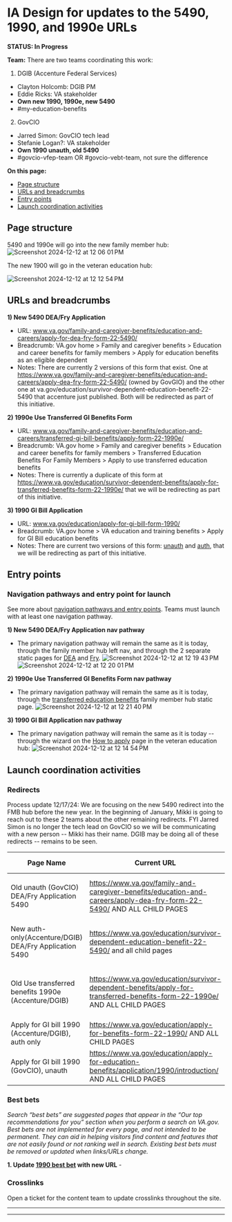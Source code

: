 # IA Design for updates to the 5490, 1990, and 1990e URLs
**STATUS: In Progress**

**Team:** There are two teams coordinating this work:

1. DGIB (Accenture Federal Services)
- Clayton Holcomb: DGIB PM
- Eddie Ricks: VA stakeholder
- **Own new 1990, 1990e, new 5490**
- #my-education-benefits
  
2. GovCIO
 - Jarred Simon: GovCIO tech lead
 - Stefanie Logan?:  VA stakeholder 
- **Own 1990 unauth, old 5490**
- #govcio-vfep-team OR #govcio-vebt-team, not sure the difference


**On this page:**
- [Page structure](#map)
- [URLs and breadcrumbs](#url)
- [Entry points](#nav)
- [Launch coordination activities](#launchstuff)


## <a name="map"></a>Page structure<br>

5490 and 1990e will go into the new family member hub:
![Screenshot 2024-12-12 at 12 06 01 PM](https://github.com/user-attachments/assets/6da290b6-1e91-42d4-ae15-51bfce98cabf)

The new 1900 will go in the veteran education hub:

![Screenshot 2024-12-12 at 12 12 54 PM](https://github.com/user-attachments/assets/5fe01b43-e829-4e14-aa89-bc6eca7a8dbd)


## <a name="url"></a>URLs and breadcrumbs


**1) New 5490 DEA/Fry Application**
- URL: www.va.gov/family-and-caregiver-benefits/education-and-careers/apply-for-dea-fry-form-22-5490/
- Breadcrumb: VA.gov home > Family and caregiver benefits > Education and career benefits for family members > Apply for education benefits as an eligible dependent
- Notes: There are currently 2 versions of this form that exist. One at https://www.va.gov/family-and-caregiver-benefits/education-and-careers/apply-dea-fry-form-22-5490/ (owned by GovGIO) and the other one at va.gov/education/survivor-dependent-education-benefit-22-5490 that accenture just published. Both will be redirected as part of this initiative.

**2) 1990e Use Transferred GI Benefits Form**
- URL: www.va.gov/family-and-caregiver-benefits/education-and-careers/transferred-gi-bill-benefits/apply-form-22-1990e/
- Breadcrumb: VA.gov home > Family and caregiver benefits > Education and career benefits for family members > Transferred Education Benefits For Family Members > Apply to use transferred education benefits
- Notes: There is currently a duplicate of this form at https://www.va.gov/education/survivor-dependent-benefits/apply-for-transferred-benefits-form-22-1990e/ that we will be redirecting as part of this initiative.

**3) 1990 GI Bill Application**
- URL: www.va.gov/education/apply-for-gi-bill-form-1990/
- Breadcrumb: VA.gov home > VA education and training benefits > Apply for GI Bill education benefits
- Notes: There are current two versions of this form: [unauth](https://www.va.gov/education/apply-for-education-benefits/application/1990/introduction/) and [auth](https://www.va.gov/education/apply-for-benefits-form-22-1990/), that we will be redirecting as part of this initiative.


## <a name="nav"></a>Entry points <br>

### Navigation pathways and entry point for launch
See more about [navigation pathways and entry points](https://github.com/department-of-veterans-affairs/va.gov-team/blob/master/products/information-architecture/process/entry-points.md). Teams must launch with at least one navigation pathway.

**1) New 5490 DEA/Fry Application nav pathway**
- The primary navigation pathway will remain the same as it is today, through the family member hub left nav, and through the 2 separate static pages for [DEA](https://www.va.gov/family-and-caregiver-benefits/education-and-careers/dependents-education-assistance/) and [Fry](https://www.va.gov/family-and-caregiver-benefits/education-and-careers/fry-scholarship/).
![Screenshot 2024-12-12 at 12 19 43 PM](https://github.com/user-attachments/assets/09194ce4-395a-4c58-a920-67f62a161073)
![Screenshot 2024-12-12 at 12 20 01 PM](https://github.com/user-attachments/assets/4a8d8a05-d10f-44f3-bf52-1559279a67a0)


**2) 1990e Use Transferred GI Benefits Form nav pathway**
- The primary navigation pathway will remain the same as it is today, through the [transferred education benefits](https://www.va.gov/family-and-caregiver-benefits/education-and-careers/transferred-gi-bill-benefits/) family member hub static page.
![Screenshot 2024-12-12 at 12 21 40 PM](https://github.com/user-attachments/assets/f65673df-6ecb-4358-9ea6-9afa80576522)


**3) 1990 GI Bill Application nav pathway**
- The primary navigation pathway will remain the same as it is today -- through the wizard on the [How to apply](https://www.va.gov/education/how-to-apply/) page in the veteran education hub:
 ![Screenshot 2024-12-12 at 12 14 54 PM](https://github.com/user-attachments/assets/1b5591a1-e24a-409f-bfbc-32802ec0c546)
 


## <a name="launchstuff"></a>Launch coordination activities <br>

### Redirects

Process update 12/17/24: We are focusing on the new 5490 redirect into the FMB hub before the new year. In the beginning of January, Mikki is going to reach out to these 2 teams about the other remaining redirects. FYI Jarred Simon is no longer the tech lead on GovCIO so we will be communicating with a new person -- Mikki has their name. DGIB may be doing all of these redirects -- remains to be seen.

| Page Name                             | Current URL                                                                                                            | Will redirect to…                                                                                                |  Who is doing the redirect?      |
|---------------------------------------|------------------------------------------------------------------------------------------------------------------------|------------------------------------------------------------------------------------------------------------------|------------------------------------------------------------|
| Old unauth (GovCIO) DEA/Fry Application 5490 | https://www.va.gov/family-and-caregiver-benefits/education-and-careers/apply-dea-fry-form-22-5490/ AND ALL CHILD PAGES | www.va.gov/family-and-caregiver-benefits/education-and-careers/apply-for-dea-fry-form-22-5490/                   | |
| New auth-only(Accenture/DGIB) DEA/Fry Application 5490 | https://www.va.gov/education/survivor-dependent-education-benefit-22-5490/ and all child pages                         | www.va.gov/family-and-caregiver-benefits/education-and-careers/apply-for-dea-fry-form-22-5490/                   | Accenture/DGIB [ticket](https://github.com/department-of-veterans-affairs/va.gov-team/issues/99129) DONE AND IN PROD|
| Old Use transferred benefits 1990e (Accenture/DGIB)    | https://www.va.gov/education/survivor-dependent-benefits/apply-for-transferred-benefits-form-22-1990e/  AND ALL CHILD PAGES               | www.va.gov/family-and-caregiver-benefits/education-and-careers/transferred-gi-bill-benefits/apply-form-22-1990e/ | |
| Apply for GI bill 1990 (Accenture/DGIB), auth only     | https://www.va.gov/education/apply-for-benefits-form-22-1990/    AND ALL CHILD PAGES                                                      | www.va.gov/education/apply-for-gi-bill-form-1990/                                                                | |
| Apply for GI bill 1990 (GovCIO), unauth        | https://www.va.gov/education/apply-for-education-benefits/application/1990/introduction/     AND ALL CHILD PAGES                          | www.va.gov/education/apply-for-gi-bill-form-1990/                                                                | |


### Best bets
*Search “best bets” are suggested pages that appear in the “Our top recommendations for you” section when you perform a search on VA.gov. Best bets are not implemented for every page, and not intended to be permanent.  They can aid in helping visitors find content and features that are not easily found or not ranking well in search. Existing best bets must be removed or updated when links/URLs change.*

**1. Update [1990 best bet](https://www.va.gov/education/apply-for-education-benefits/application/1990/introduction/) with new URL** - 

### Crosslinks
Open a ticket for the content team to update crosslinks throughout the site.

<hr>
<hr>
